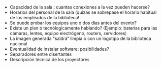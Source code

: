 * Capacidad de la sala : cuantas conexiones a la vez pueden hacerse?
* Horarios del personal de la sala (quizas se sobrepase el horario habitual de los empleados de la biblioteca!
* Se puede probar los equipos uno o dos dias antes del evento?
* Existe un plan b tecnólogicamente hablando? (Ejemplo: baterías para las cámaras, lentes, equipo electrógeno, routers, servidores)
* La imagen generada "saldrá" limpia o con un logotipo de la biblioteca nacional
* Eventualidad de instalar software: posibilidades?
* Separadores entre disertantes
* Descripción técnica de los proyectores